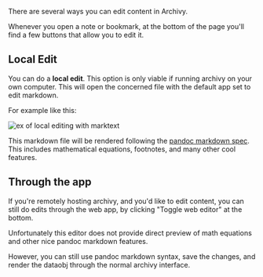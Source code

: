 
There are several ways you can edit content in Archivy.

Whenever you open a note or bookmark, at the bottom of the page you'll find a few buttons that allow you to edit it.


## Local Edit

You can do a **local edit**. This option is only viable if running archivy on your own computer. This will open the concerned file with the default app set to edit markdown.

For example like this:

![ex of local editing with marktext](img/local-edit.png)


This markdown file will be rendered following the [pandoc markdown spec](https://pandoc.org/MANUAL.html#pandocs-markdown). This includes mathematical equations, footnotes, and many other cool features.


## Through the app

If you're remotely hosting archivy, and you'd like to edit content, you can still do edits through the web app, by clicking "Toggle web editor" at the bottom.

Unfortunately this editor does not provide direct preview of math equations and other nice pandoc markdown features.

However, you can still use pandoc markdown syntax, save the changes, and render the dataobj through the normal archivy interface.
